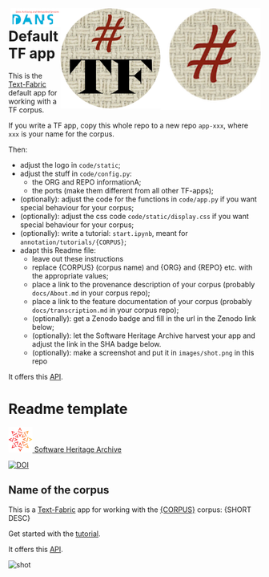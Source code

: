 <div>
<img src="images/logo.png" align="right" width="200"/>
<img src="images/tf.png" align="right" width="200"/>
<img src="images/dans.png" align="right" width="100"/>
</div>

# Default TF app

This is the
[Text-Fabric](https://githubv.com/annotation/text-fabric)
default app for working with a TF corpus.

If you write a TF app, copy this whole repo to a new repo `app-xxx`,
where `xxx` is your name for the corpus.

Then:

*   adjust the logo in `code/static`;
*   adjust the stuff in `code/config.py`:
    *   the ORG and REPO informationA;
    *   the ports (make them different from all other TF-apps);
*   (optionally): adjust the code for the functions in `code/app.py` if you want special behaviour for your corpus;
*   (optionally): adjust the css code `code/static/display.css` if you want special behaviour for your corpus;
*   (optionally): write a tutorial: `start.ipynb`, meant for `annotation/tutorials/{CORPUS}`;
*   adapt this Readme file:
    *   leave out these instructions
    *   replace {CORPUS} (corpus name) and {ORG} and {REPO} etc. with the appropriate values;
    *   place a link to the provenance description of your corpus (probably `docs/About.md` in your corpus repo);
    *   place a link to the feature documentation of your corpus (probably `docs/transcription.md` in your corpus repo);
    *   (optionally): get a Zenodo badge and fill in the url in the Zenodo link below;
    *   (optionally): let the Software Heritage Archive harvest your app and adjust the link in the SHA badge below.
    *   (optionally): make a screenshot and put it in `images/shot.png` in this repo

It offers this [API](https://annotation.github.io/text-fabric/Api/App/).

# Readme template

[![sha](sha.png) Software Heritage Archive](https://archive.softwareheritage.org/browse/origin/https://github.com/annotation/app-default/)

[![DOI](https://zenodo.org/badge/nnn.svg)](https://zenodo.org/badge/latestdoi/nnn)

## Name of the corpus

This is a
[Text-Fabric](https://githubv.com/annotation/text-fabric) app
for working with the
[{CORPUS}](https://github.com/{ORG}/{REPO}) corpus: {SHORT DESC}

Get started with the
[tutorial](https://nbviewer.jupyter.org/github/annotation/tutorials/blob/master/{CORPUS}/start.ipynb).

It offers this [API](https://annotation.github.io/text-fabric/Api/App/).

![shot](images/shot.png)

